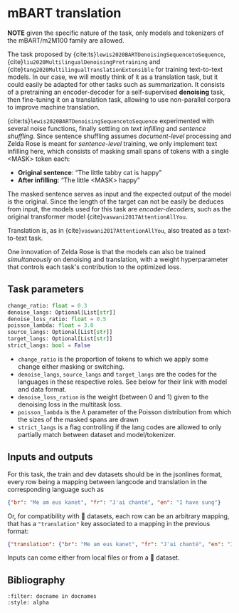 mBART translation
=================

**NOTE** given the specific nature of the task, only models and tokenizers of the mBART/m2M100 family are allowed.

The task proposed by {cite:ts}`lewis2020BARTDenoisingSequencetoSequence`,
{cite}`liu2020MultilingualDenoisingPretraining` and
{cite}`tang2020MultilingualTranslationExtensible` for training text-to-text models. In our case, we
will mostly think of it as a translation task, but it could easily be adapted for other tasks such
as summarization. It consists of a pretraining an encoder-decoder for a self-supervised
**denoising** task, then fine-tuning it on a translation task, allowing to use non-parallel corpora
to improve machine translation.

{cite:ts}`lewis2020BARTDenoisingSequencetoSequence` experimented with several noise functions,
finally settling on *text infilling* and *sentence shuffling*. Since sentence shuffling assumes
*document-level* processing and Zelda Rose is meant for *sentence-level* training, we only implement
text infilling here, which consists of masking small spans of tokens with a single \<MASK\> token
each:

- **Original sentence**: “The little tabby cat is happy”
- **After infilling**: “The little \<MASK\> happy”

The masked sentence serves as input and the expected output of the model is the original. Since the
length of the target can not be easily be deduces from input, the models used for this task are
*encoder-decoders*, such as the original transformer model {cite}`vaswani2017AttentionAllYou`.

Translation is, as in {cite}`vaswani2017AttentionAllYou`, also treated as a text-to-text task.

One innovation of Zelda Rose is that the models can also be trained *simultaneously* on denoising
and translation, with a weight hyperparameter that controls each task's contribution to the
optimized loss.

## Task parameters

```python
change_ratio: float = 0.3
denoise_langs: Optional[List[str]]
denoise_loss_ratio: float = 0.5
poisson_lambda: float = 3.0
source_langs: Optional[List[str]]
target_langs: Optional[List[str]]
strict_langs: bool = False
```

- `change_ratio` is the proportion of tokens to which we apply some change either masking or
  switching.
- `denoise_langs`, `source_langs` and `target_langs` are the codes for the languages in these
  respective roles. See below for their link with model and data format.
- `denoise_loss_ration` is the weight (between $0$ and $1$) given to the denoising loss in the
  multitask loss.
- `poisson_lambda` is the $λ$ parameter of the Poisson distribution from which the sizes of the
  masked spans are drawn
- `strict_langs` is a flag controlling if the lang codes are allowed to only partially match between
  dataset and model/tokenizer.


## Inputs and outputs

For this task, the train and dev datasets should be in the jsonlines format, every row being a mapping between langcode and translation in the corresponding language such as

```json
{"br": "Me am eus kanet", "fr": "J'ai chanté", "en": "I have sung"}
```

Or, for compatibility with 🤗 datasets, each row can be an arbitrary mapping, that has a `"translation"` key associated to a mapping in the previous format:

```json
{"translation": {"br": "Me am eus kanet", "fr": "J'ai chanté", "en": "I have sung"}}
```

Inputs can come either from local files or from a 🤗 dataset.

## Bibliography

```{bibliography}
:filter: docname in docnames
:style: alpha
```